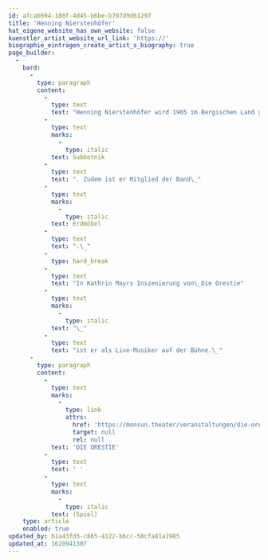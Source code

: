 ```yaml
---
id: afcab694-180f-4d45-b6be-b707d9d61297
title: 'Henning Nierstenhöfer'
hat_eigene_website_has_own_website: false
kuenstler_artist_website_url_link: 'https://'
biographie_eintragen_create_artist_s_biography: true
page_builder:
  -
    bard:
      -
        type: paragraph
        content:
          -
            type: text
            text: "Henning Nierstenhöfer wird 1965 im Bergischen Land geboren. Er studiert Musik an der Folkwang Universität der Künste in Essen und der Yale-University, New Haven USA. Er ist in diversen Orchestern und Bands tätig, sowie als Korrepetitor und Beleuchter, arbeitet im Kabarett und als Toningenieur. Er spielt in und komponiert für diverse Theaterstücke u.a. am Schauspielhaus Zürich, Theater Neumarkt Zürich, Theater Freiburg, Schauspielhaus Düsseldorf, Schauspiel Köln und mit dem Theaterkollektiv\_"
          -
            type: text
            marks:
              -
                type: italic
            text: Subbotnik
          -
            type: text
            text: ". Zudem ist er Mitglied der Band\_"
          -
            type: text
            marks:
              -
                type: italic
            text: Erdmöbel
          -
            type: text
            text: ".\_"
          -
            type: hard_break
          -
            type: text
            text: "In Kathrin Mayrs Inszenierung von\_Die Orestie"
          -
            type: text
            marks:
              -
                type: italic
            text: "\_"
          -
            type: text
            text: "ist er als Live-Musiker auf der Bühne.\_"
      -
        type: paragraph
        content:
          -
            type: text
            marks:
              -
                type: link
                attrs:
                  href: 'https://monsun.theater/veranstaltungen/die-orestie'
                  target: null
                  rel: null
            text: 'DIE ORESTIE'
          -
            type: text
            text: ' '
          -
            type: text
            marks:
              -
                type: italic
            text: (Spiel)
    type: article
    enabled: true
updated_by: b1a43fd3-c865-4122-b6cc-50cfa81a1985
updated_at: 1620941307
---
```

